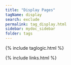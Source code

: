 ```yaml
---
title: "Display Pages"
tagName: display
search: exclude
permalink: tag_display.html
sidebar: mydoc_sidebar
folder: tags
---
```

{% include taglogic.html %}

{% include links.html %}
